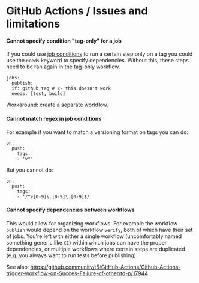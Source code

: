 # GitHub Actions / Issues and limitations

#### Cannot specify condition "tag-only" for a job

If you could use [job conditions](https://help.github.com/en/articles/contexts-and-expression-syntax-for-github-actions) to run a certain step only on a tag you could use the `needs` keyword to specify dependencies. Without this, these steps need to be ran again in the tag-only workflow.

```
jobs:
  publish:
  if: github.tag # <- this doesn't work
  needs: [test, build]
```

Workaround: create a separate workflow.

#### Cannot match regex in job conditions

For example if you want to match a versioning format on tags you can do:
```
on:
  push:
    tags:
    - 'v*'
```

But you cannot do:
```
on:
  push:
    tags:
    - '/^v[0-9]\.[0-9]\.[0-9]$/'
```

#### Cannot specify dependencies between workflows

This would allow for organizing workflows. For example the workflow `publish` would depend on the workflow `verify`, both of which have their set of jobs. You're left with either a single workflow (uncomfortably named something generic like `CI`) within which jobs can have the proper dependencies, or multiple workflows where certain steps are duplicated (e.g. you always want to run tests before publishing).

See also: https://github.community/t5/GitHub-Actions/Github-Actions-trigger-workflow-on-Succes-Failure-of-other/td-p/17944
